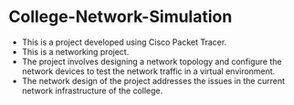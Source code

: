 # College-Network-Simulation
- This is a project developed using Cisco Packet Tracer. 
- This is a networking project. 
- The project involves designing a network topology and configure the network devices to test the network traffic in a virtual environment. 
- The network design of the project addresses the issues in the current network infrastructure of the college. 